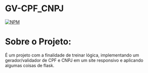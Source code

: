 # GV-CPF_CNPJ

[![NPM](https://img.shields.io/npm/l/react)](https://github.com/raimota/GV-CPF_CNPJ/blob/main/LICENSE) 
# Sobre o Projeto:
É um projeto com a finalidade de treinar lógica, implementando um gerador/validador de CPF e CNPJ
em um site responsivo e aplicando algumas coisas de flask.

